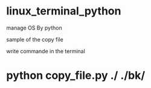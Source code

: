 # linux_terminal_python
 manage OS By python

sample of the copy file

write commande in the terminal 
# python copy_file.py ./ ./bk/
